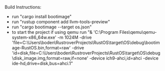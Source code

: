 Build Instructions:
- run "cargo install bootimage"
- run "rustup component add llvm-tools-preview"
- run "cargo bootimage --target os.json"
- to start the project if using qemu run "& 'C:\Program Files\qemu\qemu-system-x86_64w.exe' -m 1024M -drive 'file=C:\Users\boden\RustroverProjects\RustOS\target\OS\debug\bootimage-RustOS.bin,format=raw' -drive 'id=disk,file=C:\Users\boden\RustroverProjects\RustOS\target\OS\debug\disk_image.img,format=raw,if=none' -device ich9-ahci,id=ahci -device ide-hd,drive=disk,bus=ahci.1"
